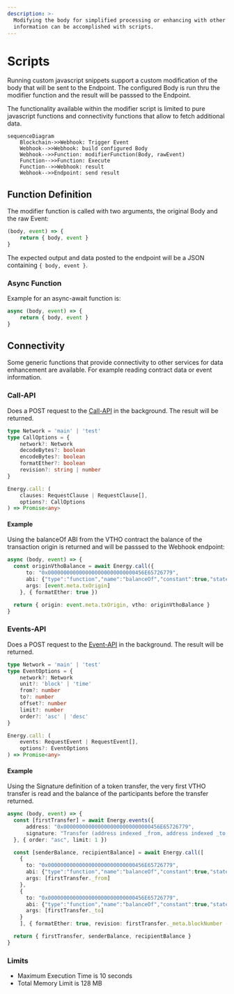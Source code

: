 ```yaml
---
description: >-
  Modifying the body for simplified processing or enhancing with other
  information can be accomplished with scripts.
---
```


# Scripts

Running custom javascript snippets support a custom modification of the body that will be sent to the Endpoint. The configured Body is run thru the modifier function and the result will be passsed to the Endpoint.

The functionality available within the modifier script is limited to pure javascript functions and connectivity functions that allow to fetch additional data.

```mermaid
sequenceDiagram
    Blockchain->>Webhook: Trigger Event
    Webhook-->>Webhook: build configured Body
    Webhook-->>Function: modifierFunction(Body, rawEvent)
    Function-->>Function: Execute
    Function-->>Webhook: result
    Webhook-->>Endpoint: send result

```

## Function Definition

The modifier function is called with two arguments, the original Body and the raw Event:

```javascript
(body, event) => {
    return { body, event }
}
```

The expected output and data posted to the endpoint will be a JSON containing `{ body, event }`.

### Async Function

Example for an async-await function is:

```javascript
async (body, event) => {
    return { body, event }
}
```

## Connectivity

Some generic functions that provide connectivity to other services for data enhancement are available. For example reading contract data or event information.

### Call-API

Does a POST request to the [Call-API](../../../read-data-from-smart-contracts/) in the background. The result will be returned.

```typescript
type Network = 'main' | 'test'
type CallOptions = {
    network?: Network
    decodeBytes?: boolean
    encodeBytes?: boolean
    formatEther?: boolean
    revision?: string | number
}

Energy.call: (
    clauses: RequestClause | RequestClause[],
    options?: CallOptions
) => Promise<any>
```

#### Example

Using the balanceOf ABI from the VTHO contract the balance of the transaction origin is returned and will be passsed to the Webhook endpoint:

```typescript
async (body, event) => {
  const originVthoBalance = await Energy.call({
      to: "0x0000000000000000000000000000456E65726779",
      abi: {"type":"function","name":"balanceOf","constant":true,"stateMutability":"view","payable":false,"inputs":[{"type":"address","name":"owner"}],"outputs":[{"type":"uint256"}]},
      args: [event.meta.txOrigin]
    }, { formatEther: true })

  return { origin: event.meta.txOrigin, vtho: originVthoBalance }
}
```

### Events-API

Does a POST request to the [Event-API](../../../../coding/by-language/python/read-events-on-every-new-block.md) in the background. The result will be returned.

```typescript
type Network = 'main' | 'test'
type EventOptions = {
    network?: Network
    unit?: 'block' | 'time'
    from?: number
    to?: number
    offset?: number
    limit?: number
    order?: 'asc' | 'desc'
}

Energy.call: (
    events: RequestEvent | RequestEvent[],
    options?: EventOptions
) => Promise<any>
```

#### Example

Using the Signature definition of a token transfer, the very first VTHO transfer is read and the  balance of the participants before the transfer returned.

```typescript
async (body, event) => {
  const [firstTransfer] = await Energy.events({
      address: "0x0000000000000000000000000000456E65726779",
      signature: "Transfer (address indexed _from, address indexed _to, uint256 _value)"
  }, { order: "asc", limit: 1 })

  const [senderBalance, recipientBalance] = await Energy.call([
    {
      to: "0x0000000000000000000000000000456E65726779",
      abi: {"type":"function","name":"balanceOf","constant":true,"stateMutability":"view","payable":false,"inputs":[{"type":"address","name":"owner"}],"outputs":[{"type":"uint256",name:"vtho"}]},
      args: [firstTransfer._from]
    },
    {
      to: "0x0000000000000000000000000000456E65726779",
      abi: {"type":"function","name":"balanceOf","constant":true,"stateMutability":"view","payable":false,"inputs":[{"type":"address","name":"owner"}],"outputs":[{"type":"uint256",name:"vtho"}]},
      args: [firstTransfer._to]
    }
    ], { formatEther: true, revision: firstTransfer._meta.blockNumber - 1 })

  return { firstTransfer, senderBalance, recipientBalance }
}
```

### Limits

* Maximum Execution Time is 10 seconds
* Total Memory Limit is 128 MB



